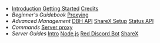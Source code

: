 * [Introduction](/introduction)
  [Getting Started](/getting-started)
  [Credits](/credits)
* *Beginner's Guidebook*
  [Proxying](/beginner/proxying)
* *Advanced Management*
  [DBH API](/)
  [ShareX Setup](/advanced/sharex-setup)
  [Status API](/)
* *Commands*
  [Server proxy](/)
* *Server Guides*
  [Intro](/server/intro)
  [Node.js](/server/nodejs)
  [Red Discord Bot](/server/rdb)
  [ShareX](/server/sharex)
